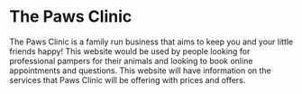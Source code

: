 # The Paws Clinic
The Paws Clinic is a family run business that aims to keep
you and your little friends happy! This website would be used
by people looking for professional pampers for their animals 
and looking to book online appointments and questions. This 
website will have information on the services that Paws
Clinic will be offering with prices and offers.
